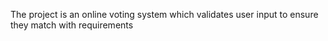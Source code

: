 The project is an online voting system which validates user input to ensure they match with requirements 
